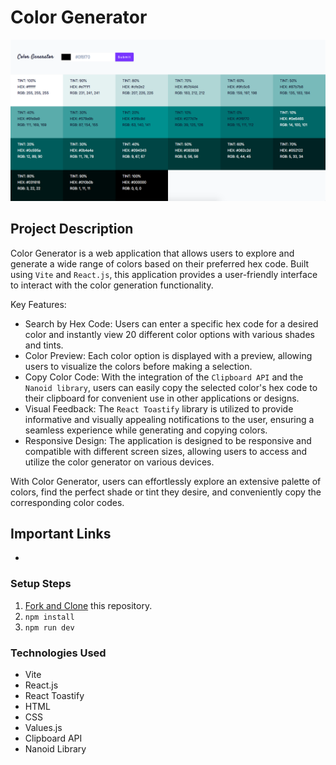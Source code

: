 # Color Generator

![Color Generator](public/cg-banner.png)

## Project Description

Color Generator is a web application that allows users to explore and generate a wide range of colors based on their preferred hex code. Built using `Vite` and `React.js`, this application provides a user-friendly interface to interact with the color generation functionality.

Key Features:

- Search by Hex Code: Users can enter a specific hex code for a desired color and instantly view 20 different color options with various shades and tints.
- Color Preview: Each color option is displayed with a preview, allowing users to visualize the colors before making a selection.
- Copy Color Code: With the integration of the `Clipboard API` and the `Nanoid library`, users can easily copy the selected color's hex code to their clipboard for convenient use in other applications or designs.
- Visual Feedback: The `React Toastify` library is utilized to provide informative and visually appealing notifications to the user, ensuring a seamless experience while generating and copying colors.
- Responsive Design: The application is designed to be responsive and compatible with different screen sizes, allowing users to access and utilize the color generator on various devices.
  
With Color Generator, users can effortlessly explore an extensive palette of colors, find the perfect shade or tint they desire, and conveniently copy the corresponding color codes.

## Important Links

- 

### Setup Steps

1. [Fork and Clone](https://github.com/iamatos3/color-generator) this repository.
2. ```npm install```
3. ```npm run dev```

### Technologies Used

- Vite
- React.js
- React Toastify
- HTML
- CSS
- Values.js
- Clipboard API
- Nanoid Library

